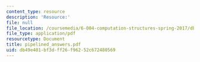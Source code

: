 ```yaml
---
content_type: resource
description: 'Resource:'
file: null
file_location: /coursemedia/6-004-computation-structures-spring-2017/db49e401bf3dff26f96252c672480569_pipelined_answers.pdf
file_type: application/pdf
resourcetype: Document
title: pipelined_answers.pdf
uid: db49e401-bf3d-ff26-f962-52c672480569
---
```

